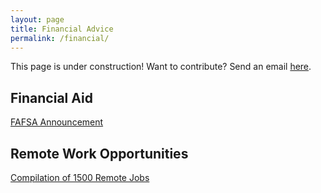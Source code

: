 ```yaml
---
layout: page
title: Financial Advice
permalink: /financial/
---
```


<div class="construction">
This page is under construction! Want to contribute? Send an email <a href="mailto:aherness@g.hmc.edu">here</a>.
</div>

## Financial Aid
[FAFSA Announcement](https://ifap.ed.gov/electronic-announcements/030520Guidance4interruptionsrelated2CoronavirusCOVID19)

## Remote Work Opportunities
[Compilation of 1500 Remote Jobs](https://docs.google.com/spreadsheets/u/1/d/1M-8J7z605dcPhUjYfyiKVxuci0e4AWsDLo_tvs19C5M/htmlview?fbclid=IwAR2JpqenYhjNbt0wstkTqF21_JYMZHeqUIU6_SXz0R11AOjXwhSWx9MMrSA)